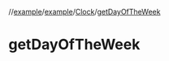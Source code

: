 //[example](../../index.md)/[example](../index.md)/[Clock](index.md)/[getDayOfTheWeek](get-day-of-the-week.md)



# getDayOfTheWeek  

